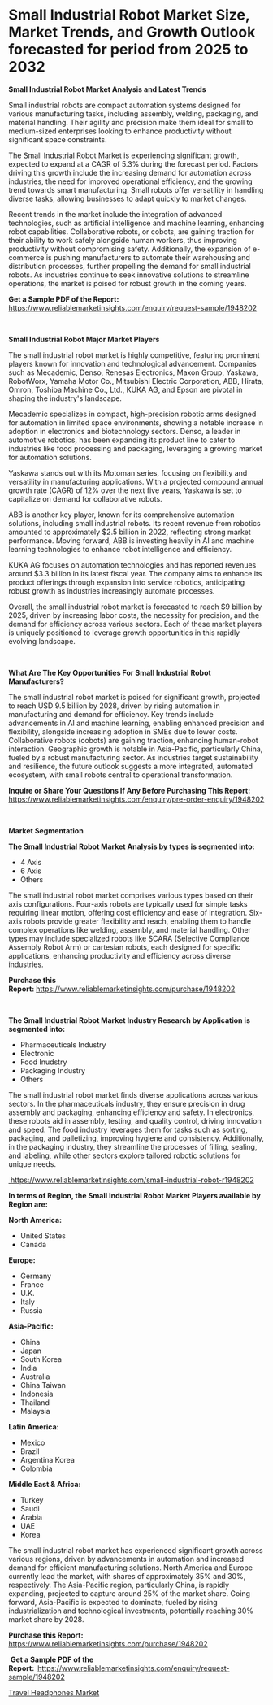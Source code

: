 <p><h1>Small Industrial Robot Market Size, Market Trends, and Growth Outlook forecasted for period from 2025 to 2032</h1></p><p><strong>Small Industrial Robot Market Analysis and Latest Trends</strong></p>
<p><p>Small industrial robots are compact automation systems designed for various manufacturing tasks, including assembly, welding, packaging, and material handling. Their agility and precision make them ideal for small to medium-sized enterprises looking to enhance productivity without significant space constraints.</p><p>The Small Industrial Robot Market is experiencing significant growth, expected to expand at a CAGR of 5.3% during the forecast period. Factors driving this growth include the increasing demand for automation across industries, the need for improved operational efficiency, and the growing trend towards smart manufacturing. Small robots offer versatility in handling diverse tasks, allowing businesses to adapt quickly to market changes.</p><p>Recent trends in the market include the integration of advanced technologies, such as artificial intelligence and machine learning, enhancing robot capabilities. Collaborative robots, or cobots, are gaining traction for their ability to work safely alongside human workers, thus improving productivity without compromising safety. Additionally, the expansion of e-commerce is pushing manufacturers to automate their warehousing and distribution processes, further propelling the demand for small industrial robots. As industries continue to seek innovative solutions to streamline operations, the market is poised for robust growth in the coming years.</p></p>
<p><strong>Get a Sample PDF of the Report:&nbsp;</strong> <a href="https://www.reliablemarketinsights.com/enquiry/request-sample/1948202?utm_campaign=2269&utm_medium=2&utm_source=Github&utm_content=ia&utm_term=11022025&utm_id=small-industrial-robot">https://www.reliablemarketinsights.com/enquiry/request-sample/1948202</a></p>
<p>&nbsp;</p>
<p><strong>Small Industrial Robot Major Market Players</strong></p>
<p><p>The small industrial robot market is highly competitive, featuring prominent players known for innovation and technological advancement. Companies such as Mecademic, Denso, Renesas Electronics, Maxon Group, Yaskawa, RobotWorx, Yamaha Motor Co., Mitsubishi Electric Corporation, ABB, Hirata, Omron, Toshiba Machine Co., Ltd., KUKA AG, and Epson are pivotal in shaping the industry's landscape.</p><p>Mecademic specializes in compact, high-precision robotic arms designed for automation in limited space environments, showing a notable increase in adoption in electronics and biotechnology sectors. Denso, a leader in automotive robotics, has been expanding its product line to cater to industries like food processing and packaging, leveraging a growing market for automation solutions.</p><p>Yaskawa stands out with its Motoman series, focusing on flexibility and versatility in manufacturing applications. With a projected compound annual growth rate (CAGR) of 12% over the next five years, Yaskawa is set to capitalize on demand for collaborative robots.</p><p>ABB is another key player, known for its comprehensive automation solutions, including small industrial robots. Its recent revenue from robotics amounted to approximately $2.5 billion in 2022, reflecting strong market performance. Moving forward, ABB is investing heavily in AI and machine learning technologies to enhance robot intelligence and efficiency.</p><p>KUKA AG focuses on automation technologies and has reported revenues around $3.3 billion in its latest fiscal year. The company aims to enhance its product offerings through expansion into service robotics, anticipating robust growth as industries increasingly automate processes.</p><p>Overall, the small industrial robot market is forecasted to reach $9 billion by 2025, driven by increasing labor costs, the necessity for precision, and the demand for efficiency across various sectors. Each of these market players is uniquely positioned to leverage growth opportunities in this rapidly evolving landscape.</p></p>
<p>&nbsp;</p>
<p><strong>What Are The Key Opportunities For Small Industrial Robot Manufacturers?</strong></p>
<p><p>The small industrial robot market is poised for significant growth, projected to reach USD 9.5 billion by 2028, driven by rising automation in manufacturing and demand for efficiency. Key trends include advancements in AI and machine learning, enabling enhanced precision and flexibility, alongside increasing adoption in SMEs due to lower costs. Collaborative robots (cobots) are gaining traction, enhancing human-robot interaction. Geographic growth is notable in Asia-Pacific, particularly China, fueled by a robust manufacturing sector. As industries target sustainability and resilience, the future outlook suggests a more integrated, automated ecosystem, with small robots central to operational transformation.</p></p>
<p><strong>Inquire or Share Your Questions If Any Before Purchasing This Report:</strong> <a href="https://www.reliablemarketinsights.com/enquiry/pre-order-enquiry/1948202?utm_campaign=2269&utm_medium=2&utm_source=Github&utm_content=ia&utm_term=11022025&utm_id=small-industrial-robot">https://www.reliablemarketinsights.com/enquiry/pre-order-enquiry/1948202</a></p>
<p>&nbsp;</p>
<p><strong>Market Segmentation</strong></p>
<p><strong>The Small Industrial Robot Market Analysis by types is segmented into:</strong></p>
<p><ul><li>4 Axis</li><li>6 Axis</li><li>Others</li></ul></p>
<p><p>The small industrial robot market comprises various types based on their axis configurations. Four-axis robots are typically used for simple tasks requiring linear motion, offering cost efficiency and ease of integration. Six-axis robots provide greater flexibility and reach, enabling them to handle complex operations like welding, assembly, and material handling. Other types may include specialized robots like SCARA (Selective Compliance Assembly Robot Arm) or cartesian robots, each designed for specific applications, enhancing productivity and efficiency across diverse industries.</p></p>
<p><strong>Purchase this Report:&nbsp;</strong><a href="https://www.reliablemarketinsights.com/purchase/1948202?utm_campaign=2269&utm_medium=2&utm_source=Github&utm_content=ia&utm_term=11022025&utm_id=small-industrial-robot">https://www.reliablemarketinsights.com/purchase/1948202</a></p>
<p>&nbsp;</p>
<p><strong>The Small Industrial Robot Market Industry Research by Application is segmented into:</strong></p>
<p><ul><li>Pharmaceuticals Industry</li><li>Electronic</li><li>Food Inudstry</li><li>Packaging Industry</li><li>Others</li></ul></p>
<p><p>The small industrial robot market finds diverse applications across various sectors. In the pharmaceuticals industry, they ensure precision in drug assembly and packaging, enhancing efficiency and safety. In electronics, these robots aid in assembly, testing, and quality control, driving innovation and speed. The food industry leverages them for tasks such as sorting, packaging, and palletizing, improving hygiene and consistency. Additionally, in the packaging industry, they streamline the processes of filling, sealing, and labeling, while other sectors explore tailored robotic solutions for unique needs.</p></p>
<p><a href="https://www.reliablemarketinsights.com/small-industrial-robot-r1948202?utm_campaign=2269&utm_medium=2&utm_source=Github&utm_content=ia&utm_term=11022025&utm_id=small-industrial-robot">&nbsp;https://www.reliablemarketinsights.com/small-industrial-robot-r1948202</a></p>
<p><strong>In terms of Region, the Small Industrial Robot Market Players available by Region are:</strong></p>
<p>
    <p> <strong> North America: </strong>
        <ul>
            <li>United States</li>
            <li>Canada</li>
        </ul>
        </p> 
    <p> <strong> Europe: </strong>
        <ul>
            <li>Germany</li>
            <li>France</li>
            <li>U.K.</li>
            <li>Italy</li>
            <li>Russia</li>
        </ul>
        </p> 
    <p> <strong> Asia-Pacific: </strong>
        <ul>
            <li>China</li>
            <li>Japan</li>
            <li>South Korea</li>
            <li>India</li>
            <li>Australia</li>
            <li>China Taiwan</li>
            <li>Indonesia</li>
            <li>Thailand</li>
            <li>Malaysia</li>
        </ul>
        </p> 
    <p> <strong> Latin America: </strong>
        <ul>
            <li>Mexico</li>
            <li>Brazil</li>
            <li>Argentina Korea</li>
            <li>Colombia</li>
        </ul>
        </p> 
    <p> <strong> Middle East & Africa: </strong>
        <ul>
            <li>Turkey</li>
            <li>Saudi</li>
            <li>Arabia</li>
            <li>UAE</li>
            <li>Korea</li>
        </ul>
    </p>
    </p>
<p><p>The small industrial robot market has experienced significant growth across various regions, driven by advancements in automation and increased demand for efficient manufacturing solutions. North America and Europe currently lead the market, with shares of approximately 35% and 30%, respectively. The Asia-Pacific region, particularly China, is rapidly expanding, projected to capture around 25% of the market share. Going forward, Asia-Pacific is expected to dominate, fueled by rising industrialization and technological investments, potentially reaching 30% market share by 2028.</p></p>
<p><strong>Purchase this Report: </strong><a href="https://www.reliablemarketinsights.com/purchase/1948202?utm_campaign=2269&utm_medium=2&utm_source=Github&utm_content=ia&utm_term=11022025&utm_id=small-industrial-robot">https://www.reliablemarketinsights.com/purchase/1948202</a></p>
<p>&nbsp;<strong>Get a Sample PDF of the Report:&nbsp;&nbsp;</strong><a href="https://www.reliablemarketinsights.com/enquiry/request-sample/1948202?utm_campaign=2269&utm_medium=2&utm_source=Github&utm_content=ia&utm_term=11022025&utm_id=small-industrial-robot">https://www.reliablemarketinsights.com/enquiry/request-sample/1948202</a></p>
<p><strong></strong></p>
<p><p><a href="https://github.com/skerretflossie9297/Market-Research-Report-List-1/blob/main/travel-headphones-market.md?utm_campaign=2269&utm_medium=2&utm_source=Github&utm_content=ia&utm_term=11022025&utm_id=small-industrial-robot">Travel Headphones Market</a></p></p>